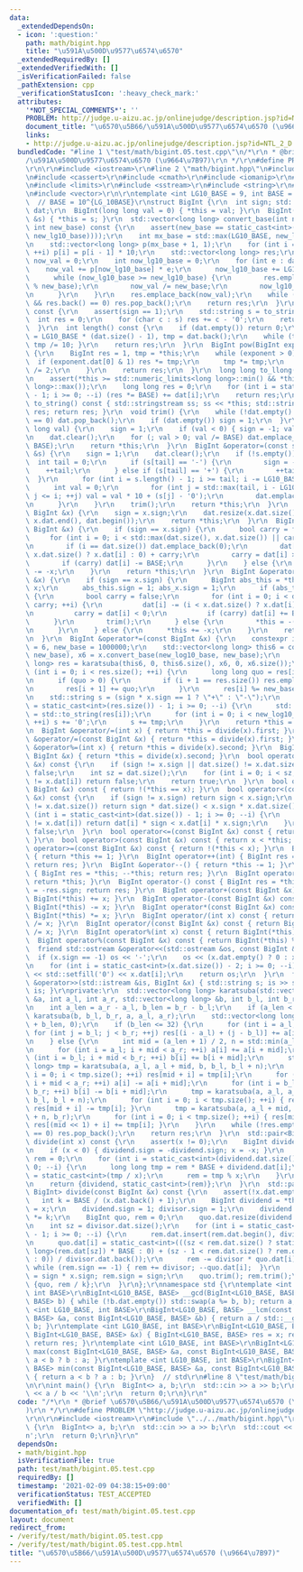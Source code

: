 ```yaml
---
data:
  _extendedDependsOn:
  - icon: ':question:'
    path: math/bigint.hpp
    title: "\u591A\u500D\u9577\u6574\u6570"
  _extendedRequiredBy: []
  _extendedVerifiedWith: []
  _isVerificationFailed: false
  _pathExtension: cpp
  _verificationStatusIcon: ':heavy_check_mark:'
  attributes:
    '*NOT_SPECIAL_COMMENTS*': ''
    PROBLEM: http://judge.u-aizu.ac.jp/onlinejudge/description.jsp?id=NTL_2_D
    document_title: "\u6570\u5B66/\u591A\u500D\u9577\u6574\u6570 (\u9664\u7B97)"
    links:
    - http://judge.u-aizu.ac.jp/onlinejudge/description.jsp?id=NTL_2_D
  bundledCode: "#line 1 \"test/math/bigint.05.test.cpp\"\n/*\r\n * @brief \u6570\u5B66\
    /\u591A\u500D\u9577\u6574\u6570 (\u9664\u7B97)\r\n */\r\n#define PROBLEM \"http://judge.u-aizu.ac.jp/onlinejudge/description.jsp?id=NTL_2_D\"\
    \r\n\r\n#include <iostream>\r\n#line 2 \"math/bigint.hpp\"\n#include <algorithm>\r\
    \n#include <cassert>\r\n#include <cmath>\r\n#include <iomanip>\r\n#line 7 \"math/bigint.hpp\"\
    \n#include <limits>\r\n#include <sstream>\r\n#include <string>\r\n#include <utility>\r\
    \n#include <vector>\r\n\r\ntemplate <int LG10_BASE = 9, int BASE = 1000000000>\
    \  // BASE = 10^{LG_10BASE}\r\nstruct BigInt {\r\n  int sign; std::vector<int>\
    \ dat;\r\n  BigInt(long long val = 0) { *this = val; }\r\n  BigInt(const std::string\
    \ &s) { *this = s; }\r\n  std::vector<long long> convert_base(int new_lg10_base,\
    \ int new_base) const {\r\n    assert(new_base == static_cast<int>(std::round(std::pow(10,\
    \ new_lg10_base))));\r\n    int mx_base = std::max(LG10_BASE, new_lg10_base);\r\
    \n    std::vector<long long> p(mx_base + 1, 1);\r\n    for (int i = 1; i <= mx_base;\
    \ ++i) p[i] = p[i - 1] * 10;\r\n    std::vector<long long> res;\r\n    long long\
    \ now_val = 0;\r\n    int now_lg10_base = 0;\r\n    for (int e : dat) {\r\n  \
    \    now_val += p[now_lg10_base] * e;\r\n      now_lg10_base += LG10_BASE;\r\n\
    \      while (now_lg10_base >= new_lg10_base) {\r\n        res.emplace_back(now_val\
    \ % new_base);\r\n        now_val /= new_base;\r\n        now_lg10_base -= new_lg10_base;\r\
    \n      }\r\n    }\r\n    res.emplace_back(now_val);\r\n    while (!res.empty()\
    \ && res.back() == 0) res.pop_back();\r\n    return res;\r\n  }\r\n  int digit_sum()\
    \ const {\r\n    assert(sign == 1);\r\n    std::string s = to_string();\r\n  \
    \  int res = 0;\r\n    for (char c : s) res += c - '0';\r\n    return res;\r\n\
    \  }\r\n  int length() const {\r\n    if (dat.empty()) return 0;\r\n    int res\
    \ = LG10_BASE * (dat.size() - 1), tmp = dat.back();\r\n    while (tmp > 0) { ++res;\
    \ tmp /= 10; }\r\n    return res;\r\n  }\r\n  BigInt pow(BigInt exponent) const\
    \ {\r\n    BigInt res = 1, tmp = *this;\r\n    while (exponent > 0) {\r\n    \
    \  if (exponent.dat[0] & 1) res *= tmp;\r\n      tmp *= tmp;\r\n      exponent\
    \ /= 2;\r\n    }\r\n    return res;\r\n  }\r\n  long long to_llong() const {\r\
    \n    assert(*this >= std::numeric_limits<long long>::min() && *this <= std::numeric_limits<long\
    \ long>::max());\r\n    long long res = 0;\r\n    for (int i = static_cast<int>(dat.size())\
    \ - 1; i >= 0; --i) (res *= BASE) += dat[i];\r\n    return res;\r\n  }\r\n  std::string\
    \ to_string() const { std::stringstream ss; ss << *this; std::string res; ss >>\
    \ res; return res; }\r\n  void trim() {\r\n    while (!dat.empty() && dat.back()\
    \ == 0) dat.pop_back();\r\n    if (dat.empty()) sign = 1;\r\n  }\r\n  BigInt &operator=(long\
    \ long val) {\r\n    sign = 1;\r\n    if (val < 0) { sign = -1; val = -val;}\r\
    \n    dat.clear();\r\n    for (; val > 0; val /= BASE) dat.emplace_back(val %\
    \ BASE);\r\n    return *this;\r\n  }\r\n  BigInt &operator=(const std::string\
    \ &s) {\r\n    sign = 1;\r\n    dat.clear();\r\n    if (!s.empty()) {\r\n    \
    \  int tail = 0;\r\n      if (s[tail] == '-') {\r\n        sign = -1;\r\n    \
    \    ++tail;\r\n      } else if (s[tail] == '+') {\r\n        ++tail;\r\n    \
    \  }\r\n      for (int i = s.length() - 1; i >= tail; i -= LG10_BASE) {\r\n  \
    \      int val = 0;\r\n        for (int j = std::max(tail, i - LG10_BASE + 1);\
    \ j <= i; ++j) val = val * 10 + (s[j] - '0');\r\n        dat.emplace_back(val);\r\
    \n      }\r\n    }\r\n    trim();\r\n    return *this;\r\n  }\r\n  BigInt &operator=(const\
    \ BigInt &x) {\r\n    sign = x.sign;\r\n    dat.resize(x.dat.size());\r\n    std::copy(x.dat.begin(),\
    \ x.dat.end(), dat.begin());\r\n    return *this;\r\n  }\r\n  BigInt &operator+=(const\
    \ BigInt &x) {\r\n    if (sign == x.sign) {\r\n      bool carry = false;\r\n \
    \     for (int i = 0; i < std::max(dat.size(), x.dat.size()) || carry; ++i) {\r\
    \n        if (i == dat.size()) dat.emplace_back(0);\r\n        dat[i] += (i <\
    \ x.dat.size() ? x.dat[i] : 0) + carry;\r\n        carry = dat[i] >= BASE;\r\n\
    \        if (carry) dat[i] -= BASE;\r\n      }\r\n    } else {\r\n      *this\
    \ -= -x;\r\n    }\r\n    return *this;\r\n  }\r\n  BigInt &operator-=(const BigInt\
    \ &x) {\r\n    if (sign == x.sign) {\r\n      BigInt abs_this = *this, abs_x =\
    \ x;\r\n      abs_this.sign = 1; abs_x.sign = 1;\r\n      if (abs_this >= abs_x)\
    \ {\r\n        bool carry = false;\r\n        for (int i = 0; i < dat.size() ||\
    \ carry; ++i) {\r\n          dat[i] -= (i < x.dat.size() ? x.dat[i] : 0) + carry;\r\
    \n          carry = dat[i] < 0;\r\n          if (carry) dat[i] += BASE;\r\n  \
    \      }\r\n        trim();\r\n      } else {\r\n        *this = -(x - *this);\r\
    \n      }\r\n    } else {\r\n      *this += -x;\r\n    }\r\n    return *this;\r\
    \n  }\r\n  BigInt &operator*=(const BigInt &x) {\r\n    constexpr int new_log10_base\
    \ = 6, new_base = 1000000;\r\n    std::vector<long long> this6 = convert_base(new_log10_base,\
    \ new_base), x6 = x.convert_base(new_log10_base, new_base);\r\n    std::vector<long\
    \ long> res = karatsuba(this6, 0, this6.size(), x6, 0, x6.size());\r\n    for\
    \ (int i = 0; i < res.size(); ++i) {\r\n      long long quo = res[i] / new_base;\r\
    \n      if (quo > 0) {\r\n        if (i + 1 == res.size()) res.emplace_back(0);\r\
    \n        res[i + 1] += quo;\r\n      }\r\n      res[i] %= new_base;\r\n    }\r\
    \n    std::string s = (sign * x.sign == 1 ? \"+\" : \"-\");\r\n    for (int i\
    \ = static_cast<int>(res.size()) - 1; i >= 0; --i) {\r\n      std::string tmp\
    \ = std::to_string(res[i]);\r\n      for (int i = 0; i < new_log10_base - tmp.size();\
    \ ++i) s += '0';\r\n      s += tmp;\r\n    }\r\n    return *this = s;\r\n  }\r\
    \n  BigInt &operator/=(int x) { return *this = divide(x).first; }\r\n  BigInt\
    \ &operator/=(const BigInt &x) { return *this = divide(x).first; }\r\n  BigInt\
    \ &operator%=(int x) { return *this = divide(x).second; }\r\n  BigInt &operator%=(const\
    \ BigInt &x) { return *this = divide(x).second; }\r\n  bool operator==(const BigInt\
    \ &x) const {\r\n    if (sign != x.sign || dat.size() != x.dat.size()) return\
    \ false;\r\n    int sz = dat.size();\r\n    for (int i = 0; i < sz; ++i) if (dat[i]\
    \ != x.dat[i]) return false;\r\n    return true;\r\n  }\r\n  bool operator!=(const\
    \ BigInt &x) const { return !(*this == x); }\r\n  bool operator<(const BigInt\
    \ &x) const {\r\n    if (sign != x.sign) return sign < x.sign;\r\n    if (dat.size()\
    \ != x.dat.size()) return sign * dat.size() < x.sign * x.dat.size();\r\n    for\
    \ (int i = static_cast<int>(dat.size()) - 1; i >= 0; --i) {\r\n      if (dat[i]\
    \ != x.dat[i]) return dat[i] * sign < x.dat[i] * x.sign;\r\n    }\r\n    return\
    \ false;\r\n  }\r\n  bool operator<=(const BigInt &x) const { return !(x < *this);\
    \ }\r\n  bool operator>(const BigInt &x) const { return x < *this; }\r\n  bool\
    \ operator>=(const BigInt &x) const { return !(*this < x); }\r\n  BigInt &operator++()\
    \ { return *this += 1; }\r\n  BigInt operator++(int) { BigInt res = *this; ++*this;\
    \ return res; }\r\n  BigInt &operator--() { return *this -= 1; }\r\n  BigInt operator--(int)\
    \ { BigInt res = *this; --*this; return res; }\r\n  BigInt operator+() const {\
    \ return *this; }\r\n  BigInt operator-() const { BigInt res = *this; res.sign\
    \ = -res.sign; return res; }\r\n  BigInt operator+(const BigInt &x) const { return\
    \ BigInt(*this) += x; }\r\n  BigInt operator-(const BigInt &x) const { return\
    \ BigInt(*this) -= x; }\r\n  BigInt operator*(const BigInt &x) const { return\
    \ BigInt(*this) *= x; }\r\n  BigInt operator/(int x) const { return BigInt(*this)\
    \ /= x; }\r\n  BigInt operator/(const BigInt &x) const { return BigInt(*this)\
    \ /= x; }\r\n  BigInt operator%(int x) const { return BigInt(*this) %= x; }\r\n\
    \  BigInt operator%(const BigInt &x) const { return BigInt(*this) %= x; }\r\n\
    \  friend std::ostream &operator<<(std::ostream &os, const BigInt &x) {\r\n  \
    \  if (x.sign == -1) os << '-';\r\n    os << (x.dat.empty() ? 0 : x.dat.back());\r\
    \n    for (int i = static_cast<int>(x.dat.size()) - 2; i >= 0; --i) os << std::setw(LG10_BASE)\
    \ << std::setfill('0') << x.dat[i];\r\n    return os;\r\n  }\r\n  friend std::istream\
    \ &operator>>(std::istream &is, BigInt &x) { std::string s; is >> s; x = s; return\
    \ is; }\r\nprivate:\r\n  std::vector<long long> karatsuba(std::vector<long long>\
    \ &a, int a_l, int a_r, std::vector<long long> &b, int b_l, int b_r) const {\r\
    \n    int a_len = a_r - a_l, b_len = b_r - b_l;\r\n    if (a_len < b_len) return\
    \ karatsuba(b, b_l, b_r, a, a_l, a_r);\r\n    std::vector<long long> res(a_len\
    \ + b_len, 0);\r\n    if (b_len <= 32) {\r\n      for (int i = a_l; i < a_r; ++i)\
    \ for (int j = b_l; j < b_r; ++j) res[(i - a_l) + (j - b_l)] += a[i] * b[j];\r\
    \n    } else {\r\n      int mid = (a_len + 1) / 2, n = std::min(a_len, mid);\r\
    \n      for (int i = a_l; i + mid < a_r; ++i) a[i] += a[i + mid];\r\n      for\
    \ (int i = b_l; i + mid < b_r; ++i) b[i] += b[i + mid];\r\n      std::vector<long\
    \ long> tmp = karatsuba(a, a_l, a_l + mid, b, b_l, b_l + n);\r\n      for (int\
    \ i = 0; i < tmp.size(); ++i) res[mid + i] = tmp[i];\r\n      for (int i = a_l;\
    \ i + mid < a_r; ++i) a[i] -= a[i + mid];\r\n      for (int i = b_l; i + mid <\
    \ b_r; ++i) b[i] -= b[i + mid];\r\n      tmp = karatsuba(a, a_l, a_l + mid, b,\
    \ b_l, b_l + n);\r\n      for (int i = 0; i < tmp.size(); ++i) { res[i] += tmp[i];\
    \ res[mid + i] -= tmp[i]; }\r\n      tmp = karatsuba(a, a_l + mid, a_r, b, b_l\
    \ + n, b_r);\r\n      for (int i = 0; i < tmp.size(); ++i) { res[mid + i] -= tmp[i];\
    \ res[(mid << 1) + i] += tmp[i]; }\r\n    }\r\n    while (!res.empty() && res.back()\
    \ == 0) res.pop_back();\r\n    return res;\r\n  }\r\n  std::pair<BigInt, int>\
    \ divide(int x) const {\r\n    assert(x != 0);\r\n    BigInt dividend = *this;\r\
    \n    if (x < 0) { dividend.sign = -dividend.sign; x = -x; }\r\n    long long\
    \ rem = 0;\r\n    for (int i = static_cast<int>(dividend.dat.size()) - 1; i >=\
    \ 0; --i) {\r\n      long long tmp = rem * BASE + dividend.dat[i];\r\n      dividend.dat[i]\
    \ = static_cast<int>(tmp / x);\r\n      rem = tmp % x;\r\n    }\r\n    dividend.trim();\r\
    \n    return {dividend, static_cast<int>(rem)};\r\n  }\r\n  std::pair<BigInt,\
    \ BigInt> divide(const BigInt &x) const {\r\n    assert(!x.dat.empty());\r\n \
    \   int k = BASE / (x.dat.back() + 1);\r\n    BigInt dividend = *this, divisor\
    \ = x;\r\n    dividend.sign = 1; divisor.sign = 1;\r\n    dividend *= k; divisor\
    \ *= k;\r\n    BigInt quo, rem = 0;\r\n    quo.dat.resize(dividend.dat.size());\r\
    \n    int sz = divisor.dat.size();\r\n    for (int i = static_cast<int>(dividend.dat.size())\
    \ - 1; i >= 0; --i) {\r\n      rem.dat.insert(rem.dat.begin(), dividend.dat[i]);\r\
    \n      quo.dat[i] = static_cast<int>(((sz < rem.dat.size() ? static_cast<long\
    \ long>(rem.dat[sz]) * BASE : 0) + (sz - 1 < rem.dat.size() ? rem.dat[sz - 1]\
    \ : 0)) / divisor.dat.back());\r\n      rem -= divisor * quo.dat[i];\r\n     \
    \ while (rem.sign == -1) { rem += divisor; --quo.dat[i];  }\r\n    }\r\n    quo.sign\
    \ = sign * x.sign; rem.sign = sign;\r\n    quo.trim(); rem.trim();\r\n    return\
    \ {quo, rem / k};\r\n  }\r\n};\r\nnamespace std {\r\ntemplate <int LG10_BASE,\
    \ int BASE>\r\nBigInt<LG10_BASE, BASE> __gcd(BigInt<LG10_BASE, BASE> a, BigInt<LG10_BASE,\
    \ BASE> b) { while (!b.dat.empty()) std::swap(a %= b, b); return a; }\r\ntemplate\
    \ <int LG10_BASE, int BASE>\r\nBigInt<LG10_BASE, BASE> __lcm(const BigInt<LG10_BASE,\
    \ BASE> &a, const BigInt<LG10_BASE, BASE> &b) { return a / std::__gcd(a, b) *\
    \ b; }\r\ntemplate <int LG10_BASE, int BASE>\r\nBigInt<LG10_BASE, BASE> abs(const\
    \ BigInt<LG10_BASE, BASE> &x) { BigInt<LG10_BASE, BASE> res = x; res.sign = 1;\
    \ return res; }\r\ntemplate <int LG10_BASE, int BASE>\r\nBigInt<LG10_BASE, BASE>\
    \ max(const BigInt<LG10_BASE, BASE> &a, const BigInt<LG10_BASE, BASE> &b) { return\
    \ a < b ? b : a; }\r\ntemplate <int LG10_BASE, int BASE>\r\nBigInt<LG10_BASE,\
    \ BASE> min(const BigInt<LG10_BASE, BASE> &a, const BigInt<LG10_BASE, BASE> &b)\
    \ { return a < b ? a : b; }\r\n}  // std\r\n#line 8 \"test/math/bigint.05.test.cpp\"\
    \n\r\nint main() {\r\n  BigInt<> a, b;\r\n  std::cin >> a >> b;\r\n  std::cout\
    \ << a / b << '\\n';\r\n  return 0;\r\n}\r\n"
  code: "/*\r\n * @brief \u6570\u5B66/\u591A\u500D\u9577\u6574\u6570 (\u9664\u7B97\
    )\r\n */\r\n#define PROBLEM \"http://judge.u-aizu.ac.jp/onlinejudge/description.jsp?id=NTL_2_D\"\
    \r\n\r\n#include <iostream>\r\n#include \"../../math/bigint.hpp\"\r\n\r\nint main()\
    \ {\r\n  BigInt<> a, b;\r\n  std::cin >> a >> b;\r\n  std::cout << a / b << '\\\
    n';\r\n  return 0;\r\n}\r\n"
  dependsOn:
  - math/bigint.hpp
  isVerificationFile: true
  path: test/math/bigint.05.test.cpp
  requiredBy: []
  timestamp: '2021-02-09 04:38:15+09:00'
  verificationStatus: TEST_ACCEPTED
  verifiedWith: []
documentation_of: test/math/bigint.05.test.cpp
layout: document
redirect_from:
- /verify/test/math/bigint.05.test.cpp
- /verify/test/math/bigint.05.test.cpp.html
title: "\u6570\u5B66/\u591A\u500D\u9577\u6574\u6570 (\u9664\u7B97)"
---
```

